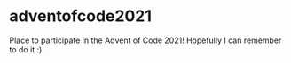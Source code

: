# adventofcode2021
Place to participate in the Advent of Code 2021! Hopefully I can remember to do it :)

